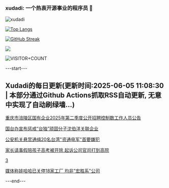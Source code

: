 ### xudadi: 一个热衷开源事业的程序员 👋

![xudadi](https://github-readme-stats-git-masterorgs-github-readme-stats-team.vercel.app/api?username=xudadi)

[![Top Langs](https://github-readme-stats.vercel.app/api/top-langs/?username=xudadi)](https://github.com/anuraghazra/github-readme-stats)

[![GitHub Streak](https://streak-stats.demolab.com?user=xudadi&locale=zh_Hans)](https://git.io/streak-stats)

![](https://raw.githubusercontent.com/xudadi/xudadi/main/assets/github-contribution-grid-snake.svg)

![VISITOR+COUNT](https://komarev.com/ghpvc/?username=xudadi&label=VISITOR+COUNT)


---start---

## Xudadi的每日更新(更新时间:2025-06-05 11:08:30 | 本部分通过Github Actions抓取RSS自动更新, 无意中实现了自动刷绿墙...)

[重庆市涪陵区国有企业2025年第二季度公开招聘控制数工作人员公告](https://www.gongkaoleida.com/article/2432959)

[国台办宣布惩戒“台独”顽固分子沈伯洋关联企业](https://m.163.com/news/article/K19CI8I20534A4SC.html)

[公安机关悬赏通缉20名台湾"资通电军"首要嫌犯](https://m.163.com/news/article/K19AMIVS000189PS.html)

[家长请事假陪孩子高考被开除 起诉公司官司打到高院](https://m.163.com/news/article/K17F6KJN055040N3.html)

[3](https://m.163.com/touch/news/sub/domestic)

[媒体称娃哈哈已关停18家工厂 均非"宏胜系"公司](https://m.163.com/news/article/K17JKI870519DFFO.html)

---end---
